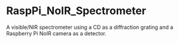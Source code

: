 # RaspPi_NoIR_Spectrometer
A visible/NIR spectrometer using a CD as a diffraction grating and a Raspberry Pi NoIR camera as a detector.

